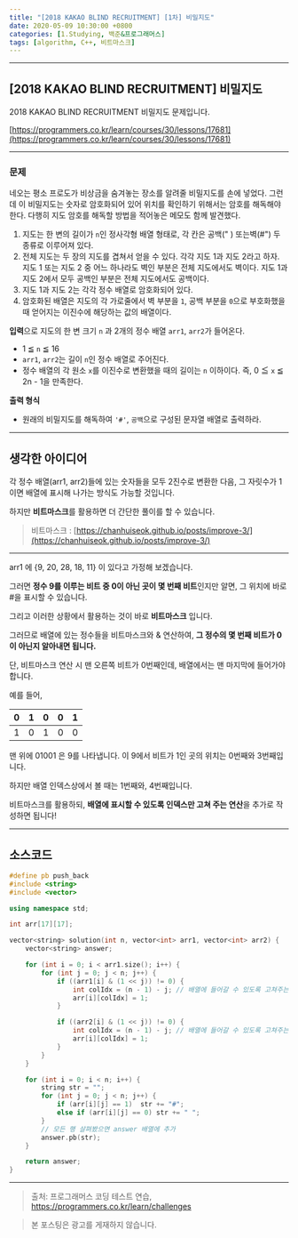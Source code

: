 ```yaml
---
title: "[2018 KAKAO BLIND RECRUITMENT] [1차] 비밀지도"
date: 2020-05-09 10:30:00 +0800
categories: [1.Studying, 백준&프로그래머스]
tags: [algorithm, C++, 비트마스크]
---
```




------



## **[2018 KAKAO BLIND RECRUITMENT] 비밀지도**

2018 KAKAO BLIND RECRUITMENT 비밀지도 문제입니다.

[https://programmers.co.kr/learn/courses/30/lessons/17681](https://programmers.co.kr/learn/courses/30/lessons/17681)



------

### **문제**

네오는 평소 프로도가 비상금을 숨겨놓는 장소를 알려줄 비밀지도를 손에 넣었다. 그런데 이 비밀지도는 숫자로 암호화되어 있어 위치를 확인하기 위해서는 암호를 해독해야 한다. 다행히 지도 암호를 해독할 방법을 적어놓은 메모도 함께 발견했다.

1. 지도는 한 변의 길이가 `n`인 정사각형 배열 형태로, 각 칸은 공백(" ) 또는벽(#") 두 종류로 이루어져 있다.
2. 전체 지도는 두 장의 지도를 겹쳐서 얻을 수 있다. 각각 지도 1과 지도 2라고 하자. 지도 1 또는 지도 2 중 어느 하나라도 벽인 부분은 전체 지도에서도 벽이다. 지도 1과 지도 2에서 모두 공백인 부분은 전체 지도에서도 공백이다.
3. 지도 1과 지도 2는 각각 정수 배열로 암호화되어 있다.
4. 암호화된 배열은 지도의 각 가로줄에서 벽 부분을 `1`, 공백 부분을 `0`으로 부호화했을 때 얻어지는 이진수에 해당하는 값의 배열이다.



**입력**으로 지도의 한 변 크기 `n` 과 2개의 정수 배열 `arr1`, `arr2`가 들어온다.

- 1 ≦ `n` ≦ 16
- `arr1`, `arr2`는 길이 `n`인 정수 배열로 주어진다.
- 정수 배열의 각 원소 `x`를 이진수로 변환했을 때의 길이는 `n` 이하이다. 즉, 0 ≦ `x` ≦ 2n - 1을 만족한다.

**출력 형식**

* 원래의 비밀지도를 해독하여 `'#'`, `공백`으로 구성된 문자열 배열로 출력하라.

------

## **생각한 아이디어**

각 정수 배열(arr1, arr2)들에 있는 숫자들을 모두 2진수로 변환한 다음, 그 자릿수가 1이면 배열에 표시해 나가는 방식도 가능할 것입니다.

하지만 **비트마스크**를 활용하면 더 간단한 풀이를 할 수 있습니다.

> 비트마스크 : [https://chanhuiseok.github.io/posts/improve-3/](https://chanhuiseok.github.io/posts/improve-3/)

------

arr1 에 {9, 20, 28, 18, 11} 이 있다고 가정해 보겠습니다.

그러면 **정수 9를 이루는 비트 중 0이 아닌 곳이 몇 번째 비트**인지만 알면, 그 위치에 바로 #을 표시할 수 있습니다.

그리고 이러한 상황에서 활용하는 것이 바로 **비트마스크** 입니다.

그러므로 배열에 있는 정수들을 비트마스크와 & 연산하여, **그 정수의 몇 번째 비트가 0이 아닌지 알아내면 됩니다.**

단, 비트마스크 연산 시 맨 오른쪽 비트가 0번째인데, 배열에서는 맨 마지막에 들어가야 합니다.

예를 들어,

|  0   |  1   |  0   |  0   |  1   |
| :--: | :--: | :--: | :--: | :--: |
|  1   |  0   |  1   |  0   |  0   |

맨 위에 01001 은 9를 나타냅니다. 이 9에서 비트가 1인 곳의 위치는 0번째와 3번째입니다.

하지만 배열 인덱스상에서 볼 때는 1번째와, 4번째입니다.

비트마스크를 활용하되, **배열에 표시할 수 있도록 인덱스만 고쳐 주는 연산**을 추가로 작성하면 됩니다!

------

## **소스코드**



```c++
#define pb push_back
#include <string>
#include <vector>

using namespace std;

int arr[17][17];

vector<string> solution(int n, vector<int> arr1, vector<int> arr2) {
	vector<string> answer;

	for (int i = 0; i < arr1.size(); i++) {
		for (int j = 0; j < n; j++) {
			if ((arr1[i] & (1 << j)) != 0) {
				int colIdx = (n - 1) - j; // 배열에 들어갈 수 있도록 고쳐주는 연산
				arr[i][colIdx] = 1;
			}

			if ((arr2[i] & (1 << j)) != 0) {
				int colIdx = (n - 1) - j; // 배열에 들어갈 수 있도록 고쳐주는 연산
				arr[i][colIdx] = 1;
			}
		}
	}

	for (int i = 0; i < n; i++) {
		string str = "";
		for (int j = 0; j < n; j++) {
			if (arr[i][j] == 1)  str += "#";
			else if (arr[i][j] == 0) str += " ";
		}
		// 모든 행 살펴봤으면 answer 배열에 추가
		answer.pb(str);
	}

	return answer;
}
```

---

> 출처: 프로그래머스 코딩 테스트 연습, https://programmers.co.kr/learn/challenges

> 본 포스팅은 광고를 게재하지 않습니다.